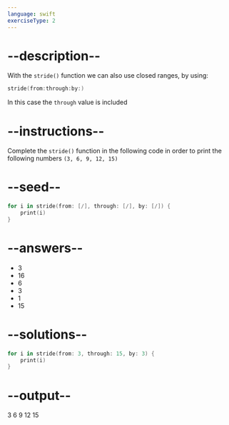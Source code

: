 ```yaml
---
language: swift
exerciseType: 2
---
```


# --description--

With the `stride()` function we can also use closed ranges, by using:
```swift
stride(from:through:by:)
```
In this case the `through` value is included

# --instructions--

Complete the `stride()` function in the following code in order to print the following numbers `(3, 6, 9, 12, 15)`

# --seed--

```swift
for i in stride(from: [/], through: [/], by: [/]) {
    print(i)
}
```

# --answers--

- 3
- 16
- 6
- 3
- 1
- 15

# --solutions--

```swift
for i in stride(from: 3, through: 15, by: 3) {
    print(i)
}
```

# --output--

3
6
9
12
15
